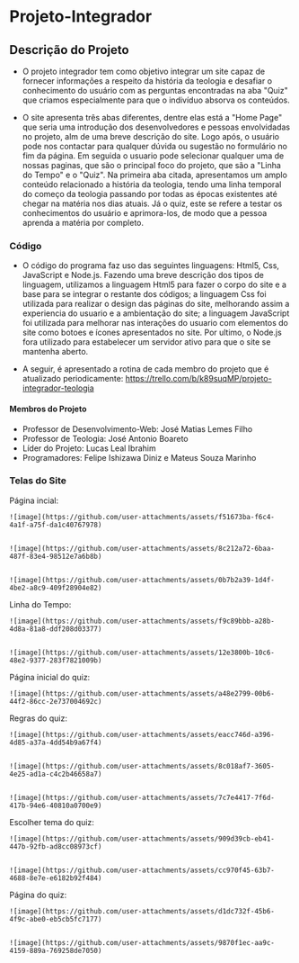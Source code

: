 # Projeto-Integrador

## Descrição do Projeto

- O projeto integrador tem como objetivo integrar um site capaz de fornecer informações a respeito da história da teologia e desafiar o conhecimento do usuário com as perguntas encontradas na aba "Quiz" que criamos especialmente para que o indivíduo absorva os conteúdos.

- O site apresenta três abas diferentes, dentre elas está a "Home Page" que seria uma introdução dos desenvolvedores e pessoas envolvidadas no projeto, alm de uma breve descrição do site. Logo após, o usuário pode nos contactar para qualquer dúvida ou sugestão no formulário no fim da página. Em seguida o usuario pode selecionar qualquer uma de nossas paginas, que são o principal foco do projeto, que são a "Linha do Tempo" e o "Quiz". Na primeira aba citada, apresentamos um amplo conteúdo relacionado a história da teologia, tendo uma linha temporal do começo da teologia passando por todas as épocas existentes até chegar na matéria nos dias atuais. Já o quiz, este se refere a testar os conhecimentos do usuário e aprimora-los, de modo que a pessoa aprenda a matéria por completo.

### Código

- O código do programa faz uso das seguintes linguagens: Html5, Css, JavaScript e Node.js. Fazendo uma breve descrição dos tipos de linguagem, utilizamos a linguagem Html5 para fazer o corpo do site e a base para se integrar o restante dos códigos; a linguagem Css foi utilizada para realizar o design das páginas do site, melhorando assim a experiencia do usuario e a ambientação do site; a linguagem  JavaScript foi utilizada para melhorar nas interações do usuario com elementos do site como botoes e ícones apresentados no site. Por ultimo, o Node.js fora utilizado para estabelecer um servidor ativo para que o site se mantenha aberto.

- A seguir, é apresentado a rotina de cada membro do projeto que é atualizado periodicamente:
https://trello.com/b/k89suqMP/projeto-integrador-teologia

#### Membros do Projeto

- Professor de Desenvolvimento-Web: José Matias Lemes Filho 
- Professor de Teologia: José Antonio Boareto
- Líder do Projeto: Lucas Leal Ibrahim
- Programadores: Felipe Ishizawa Diniz e Mateus Souza Marinho

### Telas do Site
 
  Página incial:
  
    ![image](https://github.com/user-attachments/assets/f51673ba-f6c4-4a1f-a75f-da1c40767978)


    ![image](https://github.com/user-attachments/assets/8c212a72-6baa-487f-83e4-98512e7a6b8b)


    ![image](https://github.com/user-attachments/assets/0b7b2a39-1d4f-4be2-a8c9-409f28904e82)


  Linha do Tempo:

    ![image](https://github.com/user-attachments/assets/f9c89bbb-a28b-4d8a-81a8-ddf208d03377)


    ![image](https://github.com/user-attachments/assets/12e3800b-10c6-48e2-9377-283f7821009b)


  Página inicial do quiz:

    ![image](https://github.com/user-attachments/assets/a48e2799-00b6-44f2-86cc-2e737004692c)


  Regras do quiz:

    ![image](https://github.com/user-attachments/assets/eacc746d-a396-4d85-a37a-4dd54b9a67f4)


    ![image](https://github.com/user-attachments/assets/8c018af7-3605-4e25-ad1a-c4c2b46658a7)


    ![image](https://github.com/user-attachments/assets/7c7e4417-7f6d-417b-94e6-40810a0700e9)


  Escolher tema do quiz:

    ![image](https://github.com/user-attachments/assets/909d39cb-eb41-447b-92fb-ad8cc08973cf)


    ![image](https://github.com/user-attachments/assets/cc970f45-63b7-4688-8e7e-e6182b92f484)


  Página do quiz:

    ![image](https://github.com/user-attachments/assets/d1dc732f-45b6-4f9c-abe0-eb5cb5fc7177)


    ![image](https://github.com/user-attachments/assets/9870f1ec-aa9c-4159-889a-769258de7050)












